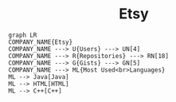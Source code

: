 <h1 align="center">Etsy</h1>

```mermaid
graph LR
COMPANY_NAME{Etsy}
COMPANY_NAME ---> U{Users} ---> UN[4]
COMPANY_NAME ---> R{Repositories} ---> RN[18]
COMPANY_NAME ---> G{Gists} ---> GN[5]
COMPANY_NAME ---> ML{Most Used<br>Languages}
ML --> Java[Java]
ML --> HTML[HTML]
ML --> C++[C++]
```
